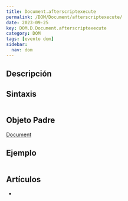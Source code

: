 ```yaml
---
title: Document.afterscriptexecute
permalink: /DOM/Document/afterscriptexecute/
date: 2023-09-25
key: DOM.D.Document.afterscriptexecute
category: DOM
tags: [evento dom]
sidebar:
  nav: dom
---
```


## Descripción


## Sintaxis


```javascript

```


## Objeto Padre


[Document](https://www.w3api.com/DOM/Document/)


## Ejemplo


```javascript

```


## Artículos

- 

